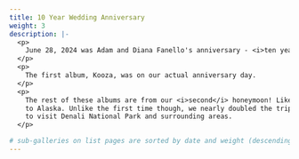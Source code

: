 ```yaml
---
title: 10 Year Wedding Anniversary
weight: 3
description: |-
  <p>
    June 28, 2024 was Adam and Diana Fanello's anniversary - <i>ten years</i> already! 😲😍
  </p>
  <p>
    The first album, Kooza, was on our actual anniversary day. 
  </p>
  <p>
    The rest of these albums are from our <i>second</i> honeymoon! Like the first time, we cruised
    to Alaska. Unlike the first time though, we nearly doubled the trip with a <i>land cruise</i>
    to visit Denali National Park and surrounding areas.
  </p>

# sub-galleries on list pages are sorted by date and weight (descending)
---
```

